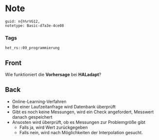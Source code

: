 # Note
```
guid: n{h%rVG12,
notetype: Basic-d7a3e-4ce08
```

### Tags
```
het_rs::09_programmierung
```

## Front
Wie funktioniert die <b>Vorhersage</b> bei <b>HALadapt</b>?

## Back
<div>
  <div>
    <ul>
      <li>Online-Learning-Verfahren
      <li>Bei einer Laufzeitanfrage wird Datenbank überprüft
      <li>Gibt es noch keine Messungen, wird ein Check angefordert,
      Messwert danach gespeichert
      <li>Ansosten wird überprüft, ob es Messungen zur Problemgröße
      gibt
        <ul>
          <li>Falls ja, wird Wert zurückgegeben
          <li>Falls nein, wird nach Möglichkeiten der Interpolation
          gesucht.
        </ul>
    </ul>
  </div>
</div>
